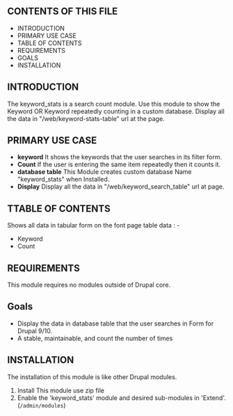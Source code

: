 ## CONTENTS OF THIS FILE

- INTRODUCTION
- PRIMARY USE CASE
- TABLE OF CONTENTS
- REQUIREMENTS
- GOALS
- INSTALLATION


## INTRODUCTION

  The keyword_stats is a search count module.
  Use this module to show the Keyword OR Keyword repeatedly counting in a custom database. Display all the data in "/web/keyword-stats-table" url at the page.

## PRIMARY USE CASE

- **keyword**   It shows the keywords that the user searches in its filter form.
- **Count**  If the user is entering the same item repeatedly then it counts it.
- **database table** This Module creates custom database Name "keyword_stats"  when Installed.
- **Display** Display all the data in "/web/keyword_search_table" url at page.

## TTABLE OF CONTENTS

  Shows all data in tabular form on the font page
  table data : - 
   - Keyword
   - Count


## REQUIREMENTS

This module requires no modules outside of Drupal core.


## Goals

- Display the data in database table that the user searches in Form  for Drupal 9/10.
- A stable, maintainable, and count the number of times


## INSTALLATION

The installation of this module is like other Drupal modules.
1. Install This module use zip file
2. Enable the 'keyword_stats' module and desired sub-modules in 'Extend'.
   (`/admin/modules`)
